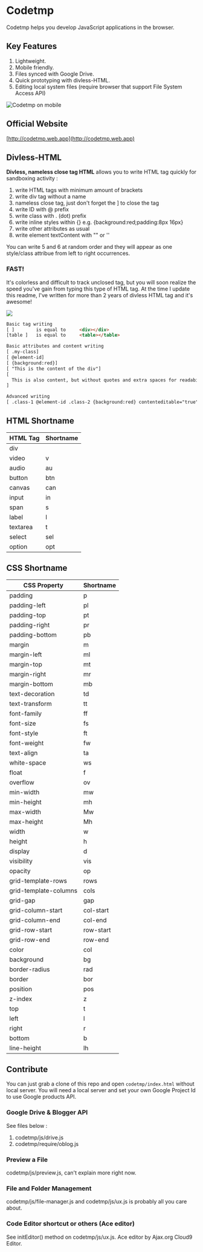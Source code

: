 # Codetmp
Codetmp helps you develop JavaScript applications in the browser.

## Key Features
1. Lightweight.
2. Mobile friendly.
3. Files synced with Google Drive.
4. Quick prototyping with divless-HTML.
5. Editing local system files (require browser that support File System Access API)

![Codetmp on mobile](https://1.bp.blogspot.com/-qHzR_-01sKs/X0DndkG-apI/AAAAAAAANR8/I2kG5Ql1eoEP0P5UaAl7pCOjPQUfWu1fwCLcBGAsYHQ/s440/1.png)

## Official Website
[http://codetmp.web.app](http://codetmp.web.app)

## Divless-HTML
**Divless, nameless close tag HTML** allows you to write HTML tag quickly for sandboxing activity :
1. write HTML tags with minimum amount of brackets
2. write div tag without a name
3. nameless close tag, just don't forget the ] to close the tag
4. write ID with @ prefix
5. write class with . (dot) prefix
6. write inline styles within {} e.g. {background:red;padding:8px 16px}
7. write other attributes as usual
8. write element textContent with "" or ''

You can write 5 and 6 at random order and they will appear as one style/class attribue from left to right occurrences.

### FAST!
It's colorless and difficult to track unclosed tag, but you will soon realize the speed you've gain from typing this type of HTML tag. At the time I update this readme, I've written for more than 2 years of divless HTML tag and it's awesome!

<img src="https://1.bp.blogspot.com/-lj3s6crbuNA/XtNeSUSPT4I/AAAAAAAAMR8/Ky9au6E2NQoys7mKxBkngrpnv0wTDVdQACK4BGAsYHg/s820/Screenshot%2B2020-05-31%2Bat%2B2.34.38%2BPM.png">

```html
Basic tag writing
[ ]        is equal to     <div></div>
[table ]   is equal to     <table></table>

Basic attributes and content writing
[ .my-class]
[ @element-id]
[ {background:red}]
[ "This is the content of the div"]
[
  This is also content, but without quotes and extra spaces for readability
]

Advanced writing
[ .class-1 @element-id .class-2 {background:red} contenteditable="true" "This is the content" .class-3 {padding:8px}]
```

## HTML Shortname
| HTML Tag | Shortname |
| --- | --- |
| div	 |  |
| video	 | v |
| audio	 | au |
| button	 | btn |
| canvas	 | can |
| input	 | in |
| span	 | s |
| label	 | l |
| textarea	 | t |
| select	 | sel |
| option	 | opt |

## CSS Shortname
| CSS Property | Shortname |
| --- | --- |
| padding	 | p |
| padding-left	 | pl |
| padding-top	 | pt |
| padding-right	 | pr |
| padding-bottom	 | pb |
| margin	 | m |
| margin-left	 | ml |
| margin-top	 | mt |
| margin-right	 | mr |
| margin-bottom	 | mb |
| text-decoration	 | td |
| text-transform	 | tt |
| font-family	 | ff |
| font-size	 | fs |
| font-style	 | ft |
| font-weight	 | fw |
| text-align	 | ta |
| white-space	 | ws |
| float	 | f |
| overflow	 | ov |
| min-width	 | mw |
| min-height	 | mh |
| max-width	 | Mw |
| max-height	 | Mh |
| width	 | w |
| height	 | h |
| display	 | d |
| visibility	 | vis |
| opacity	 | op |
| grid-template-rows	 | rows |
| grid-template-columns	 | cols |
| grid-gap	 | gap |
| grid-column-start	 | col-start |
| grid-column-end	 | col-end |
| grid-row-start	 | row-start |
| grid-row-end	 | row-end |
| color	 | col |
| background	 | bg |
| border-radius	 | rad |
| border	 | bor |
| position	 | pos |
| z-index	 | z |
| top	 | t |
| left	 | l |
| right	 | r |
| bottom	 | b |
| line-height	 | lh |


## Contribute
You can just grab a clone of this repo and open `codetmp/index.html` without local server. You will need a local server and set your own Google Project Id to use Google products API.

### Google Drive & Blogger API
See files below :
1. codetmp/js/drive.js
2. codetmp/require/oblog.js

### Preview a File
codetmp/js/preview.js, can't explain more right now.

### File and Folder Management
codetmp/js/file-manager.js and codetmp/js/ux.js is probably all you care about.

### Code Editor shortcut or others (Ace editor)
See initEditor() method on codetmp/js/ux.js. Ace editor by Ajax.org Cloud9 Editor.
